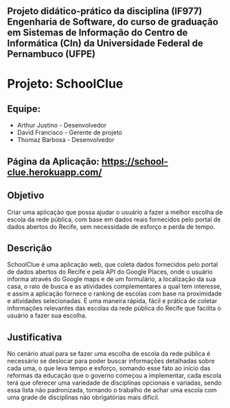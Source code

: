 ## Projeto didático-prático da disciplina (IF977) Engenharia de Software, do curso de graduação em Sistemas de Informação do Centro de Informática (CIn) da Universidade Federal de Pernambuco (UFPE)

# Projeto: SchoolClue
## Equipe:
 - Arthur Justino - Desenvolvedor
 - David Francisco - Gerente de projeto
 - Thomaz Barbosa - Desenvolvedor


## Página da Aplicação: https://school-clue.herokuapp.com/

## Objetivo
Criar uma aplicação que possa ajudar o usuário a fazer a melhor escolha de escola da rede pública, com base em dados reais fornecidos pelo portal de dados abertos do Recife, sem necessidade de esforço e perda de tempo.

## Descrição
SchoolClue é uma aplicação web, que coleta dados fornecidos pelo portal de dados abertos do Recife e pela API do Google Places, onde o usuário informa através do Google maps e de um formulário, a localização da sua casa, o raio de busca e as atividades complementares a qual tem interesse, e assim a aplicação fornece o ranking de escolas com base na proximidade e atividades selecionadas. É uma maneira rápida, fácil e prática de coletar informações relevantes das escolas da rede pública do Recife que facilita o usuário a fazer sua escolha.

## Justificativa
No cenário atual para se fazer uma escolha de escola da rede pública é necessário se deslocar para poder buscar informações detalhadas sobre cada uma, o que leva tempo e esforço, somando esse fato ao início das reformas da educação que o governo começou a implementar, cada escola terá que oferecer uma variedade de disciplinas opcionais e variadas, sendo essa lista não padronizada, tornando o trabalho de achar uma escola com uma grade de disciplinas não obrigatórias mais difícil. 